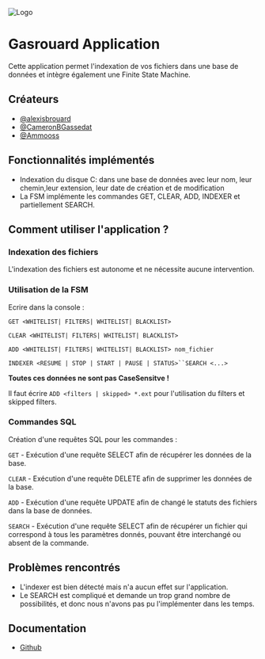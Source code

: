 
![Logo](https://camo.githubusercontent.com/77bfe1f95f9cce05481c0df359421bfa50e322a206ede23abb0b196205913092/68747470733a2f2f63646e2d696d616765732d312e6d656469756d2e636f6d2f6669742f742f313630302f3438302f312a717441767862394f7a2d3964334949735f57317463512e706e67)


# Gasrouard Application

Cette application permet l'indexation de vos fichiers dans une base de données et intègre également une Finite State Machine.


## Créateurs

- [@alexisbrouard](https://www.github.com/alexisbrouard)
- [@CameronBGassedat](https://www.github.com/CameronBGassedat)
- [@Ammooss](https://www.github.com/Ammooss)

## Fonctionnalités implémentés

- Indexation du disque C: dans une base de données avec leur nom, leur chemin,leur extension, leur date de création et de modification
- La FSM implémente les commandes GET, CLEAR, ADD, INDEXER et partiellement SEARCH.
## Comment utiliser l'application ?

### Indexation des fichiers

L'indexation des fichiers est autonome et ne nécessite aucune intervention.

### Utilisation de la FSM

Ecrire dans la console : 

`GET <WHITELIST| FILTERS| WHITELIST| BLACKLIST>`

`CLEAR <WHITELIST| FILTERS| WHITELIST| BLACKLIST>`

`ADD <WHITELIST| FILTERS| WHITELIST| BLACKLIST> nom_fichier`

`INDEXER <RESUME | STOP | START | PAUSE | STATUS>``SEARCH <...>`

**Toutes ces données ne sont pas CaseSensitve !**

Il faut écrire `ADD <filters | skipped> *.ext` pour l'utilisation du filters et skipped filters.

### Commandes SQL
Création d'une requêtes SQL pour les commandes :

`GET` - Exécution d'une requête SELECT afin de récupérer les données de la base.

`CLEAR` - Exécution d'une requête DELETE afin de supprimer les données de la base.

`ADD` - Exécution d'une requête UPDATE afin de changé le statuts des fichiers dans la base de données.

`SEARCH` - Exécution d'une requête SELECT afin de récupérer un fichier qui correspond à tous les paramètres donnés, pouvant être interchangé ou absent de la commande.

## Problèmes rencontrés

- L'indexer est bien détecté mais n'a aucun effet sur l'application.
- Le SEARCH est compliqué et demande un trop grand nombre de possibilités, et donc nous n'avons pas pu l'implémenter dans les temps.

## Documentation

-  [Github](https://github.com/alexisbrouard/Gasrouard_App)

